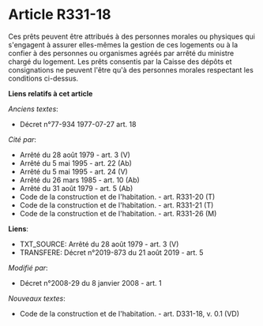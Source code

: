 # Article R331-18

Ces prêts peuvent être attribués à des personnes morales ou physiques qui s'engagent à assurer elles-mêmes la gestion de ces
logements ou à la confier à des personnes ou organismes agréés par arrêté du ministre chargé du logement. Les prêts consentis
par la Caisse des dépôts et consignations ne peuvent l'être qu'à des personnes morales respectant les conditions ci-dessus.

**Liens relatifs à cet article**

_Anciens textes_:

  - Décret n°77-934 1977-07-27 art. 18

_Cité par_:

  - Arrêté du 28 août 1979 - art. 3 (V)
  - Arrêté du 5 mai 1995 - art. 22 (Ab)
  - Arrêté du 5 mai 1995 - art. 24 (V)
  - Arrêté du 26 mars 1985 - art. 10 (Ab)
  - Arrêté du 31 août 1979 - art. 5 (Ab)
  - Code de la construction et de l'habitation. - art. R331-20 (T)
  - Code de la construction et de l'habitation. - art. R331-21 (T)
  - Code de la construction et de l'habitation. - art. R331-26 (M)

**Liens**:

  - TXT_SOURCE: Arrêté du 28 août 1979 - art. 3 (V)
  - TRANSFERE: Décret n°2019-873 du 21 août 2019 - art. 5

_Modifié par_:

  - Décret n°2008-29 du 8 janvier 2008 - art. 1

_Nouveaux textes_:

  - Code de la construction et de l'habitation. - art. D331-18, v. 0.1 (VD)
